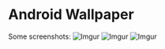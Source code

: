 # Android Wallpaper
Some screenshots:
![Imgur](https://i.imgur.com/jIOW0q6.jpg)
![Imgur](https://i.imgur.com/kmhGVOB.jpg)
![Imgur](https://i.imgur.com/5f2D2ts.jpg)
